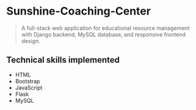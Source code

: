 # Sunshine-Coaching-Center

>  A full-stack web application for educational resource management with Django backend, 
MySQL database, and responsive frontend design.

## **Technical skills implemented** 

- HTML
- Bootstrap
- JavaScript
- Flask
- MySQL